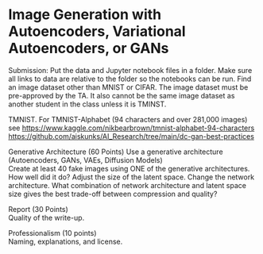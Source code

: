 # Image Generation with Autoencoders, Variational Autoencoders, or GANs

Submission: Put the data and Jupyter notebook files in a folder. Make sure all links to data are relative to the folder so the notebooks can be run.
Find an image dataset other than MNIST or CIFAR. The image dataset must be pre-approved by the TA. It also cannot be the same image dataset as another student in the class unless it is TMINST.


TMNIST. For TMNIST-Alphabet (94 characters and over 281,000 images)<br>
see https://www.kaggle.com/nikbearbrown/tmnist-alphabet-94-characters <br>
https://github.com/aiskunks/AI_Research/tree/main/dc-gan-best-practices


Generative Architecture (60 Points)
Use a generative architecture (Autoencoders, GANs, VAEs, Diffusion Models)<br>
Create at least 40 fake images using ONE of the generative architectures. How well did it do?  Adjust the size of the latent space. Change the network architecture. What combination of network architecture and latent space size gives the best trade-off between compression and quality?

Report (30 Points)<br>
Quality of the write-up.


Professionalism (10 points)<br>
Naming, explanations, and license.



